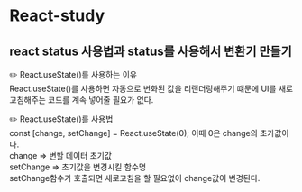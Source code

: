 # React-study

<h2>react status 사용법과 status를 사용해서 변환기 만들기</h2>

✏️ React.useState()를 사용하는 이유<br>
React.useState()를 사용하면 자동으로 변화된 값을 리랜더링해주기 떄문에 UI를 새로고침해주는 코드를 계속 넣어줄 필요가 없다.

✏️ React.useState()를 사용법<br>
const [change, setChange] = React.useState(0); 이때 0은 change의 초가값이다.<br>
change => 변할 데이터 초기값 <br>
setChange => 초기값을 변경시킬 함수명<br>
setChange함수가 호출되면 새로고침을 할 필요없이 change값이 변경된다.

